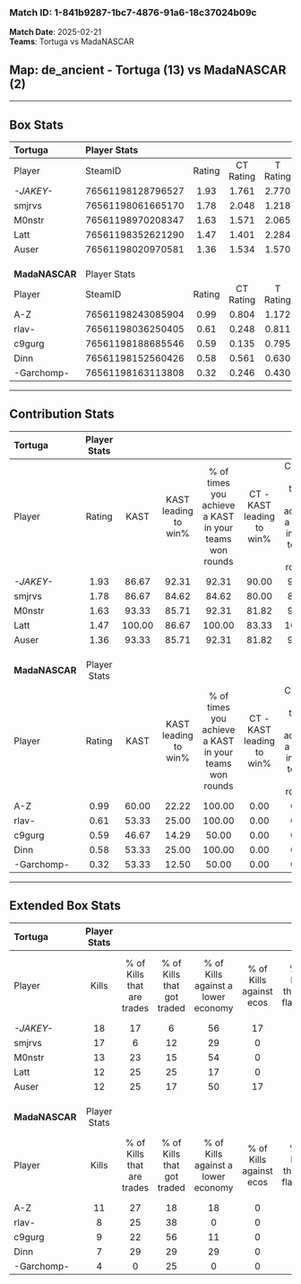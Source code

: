 ### Match ID: 1-841b9287-1bc7-4876-91a6-18c37024b09c  
**Match Date**: 2025-02-21  
**Teams**: Tortuga vs MadaNASCAR  

## **Map**: de_ancient - Tortuga (13) vs MadaNASCAR (2)  
---  

## Box Stats  

| **Tortuga**    | Player Stats      |        |           |          |        |       |       |         |        |      |     |
| :- | :- | :-: | :-: | :-: | :-: | :-: | :-: | :-: | :-: | :-: | :-: |
| Player         | SteamID           | Rating | CT Rating | T Rating |  KAST  |  ADR  | Kills | Assists | Deaths | K/D  | HS% |
| _-JAKEY-_      | 76561198128796527 |  1.93  |   1.761   |  2.770   | 86.67  | 101.6 |  18   |    2    |   4    | 4.50 | 16  |
| smjrvs         | 76561198061665170 |  1.78  |   2.048   |  1.218   | 86.67  | 112.3 |  17   |    4    |   8    | 2.13 | 41  |
| M0nstr         | 76561198970208347 |  1.63  |   1.571   |  2.065   | 93.33  | 101.5 |  13   |   10    |   7    | 1.86 | 30  |
| Latt           | 76561198352621290 |  1.47  |   1.401   |  2.284   | 100.00 | 77.1  |  12   |    9    |   9    | 1.33 | 50  |
| Auser          | 76561198020970581 |  1.36  |   1.534   |  1.570   | 93.33  | 85.6  |  12   |    7    |   11   | 1.09 | 41  |
|                |                   |        |           |          |        |       |       |         |        |      |     |
|                |                   |        |           |          |        |       |       |         |        |      |     |
|                |                   |        |           |          |        |       |       |         |        |      |     |
| **MadaNASCAR** | Player Stats      |        |           |          |        |       |       |         |        |      |     |
| Player         | SteamID           | Rating | CT Rating | T Rating |  KAST  |  ADR  | Kills | Assists | Deaths | K/D  | HS% |
| A-Z            | 76561198243085904 |  0.99  |   0.804   |  1.172   | 60.00  | 98.9  |  11   |    6    |   14   | 0.79 | 45  |
| rlav-          | 76561198036250405 |  0.61  |   0.248   |  0.811   | 53.33  | 66.9  |   8   |    2    |   15   | 0.53 | 50  |
| c9gurg         | 76561198188685546 |  0.59  |   0.135   |  0.795   | 46.67  | 61.8  |   9   |    1    |   15   | 0.60 | 33  |
| Dinn           | 76561198152560426 |  0.58  |   0.561   |  0.630   | 53.33  | 52.1  |   7   |    3    |   13   | 0.54 | 42  |
| -Garchomp-     | 76561198163113808 |  0.32  |   0.246   |  0.430   | 53.33  | 44.0  |   4   |    5    |   15   | 0.27 | 75  |
---  

## Contribution Stats  

| **Tortuga**    | Player Stats |        |                      |                                                        |                           |                                                             |                          |                                                            |
| :- | :-: | :-: | :-: | :-: | :-: | :-: | :-: | :-: |
| Player         |    Rating    |  KAST  | KAST leading to win% | % of times you achieve a KAST in your teams won rounds | CT - KAST leading to win% | CT - % of times you achieve a KAST in your teams won rounds | T - KAST leading to win% | T - % of times you achieve a KAST in your teams won rounds |
| _-JAKEY-_      |     1.93     | 86.67  |        92.31         |                         92.31                          |           90.00           |                            90.00                            |          100.00          |                           100.00                           |
| smjrvs         |     1.78     | 86.67  |        84.62         |                         84.62                          |           80.00           |                            80.00                            |          100.00          |                           100.00                           |
| M0nstr         |     1.63     | 93.33  |        85.71         |                         92.31                          |           81.82           |                            90.00                            |          100.00          |                           100.00                           |
| Latt           |     1.47     | 100.00 |        86.67         |                         100.00                         |           83.33           |                           100.00                            |          100.00          |                           100.00                           |
| Auser          |     1.36     | 93.33  |        85.71         |                         92.31                          |           81.82           |                            90.00                            |          100.00          |                           100.00                           |
|                |              |        |                      |                                                        |                           |                                                             |                          |                                                            |
|                |              |        |                      |                                                        |                           |                                                             |                          |                                                            |
|                |              |        |                      |                                                        |                           |                                                             |                          |                                                            |
| **MadaNASCAR** | Player Stats |        |                      |                                                        |                           |                                                             |                          |                                                            |
| Player         |    Rating    |  KAST  | KAST leading to win% | % of times you achieve a KAST in your teams won rounds | CT - KAST leading to win% | CT - % of times you achieve a KAST in your teams won rounds | T - KAST leading to win% | T - % of times you achieve a KAST in your teams won rounds |
| A-Z            |     0.99     | 60.00  |        22.22         |                         100.00                         |           0.00            |                            0.00                             |          28.57           |                           100.00                           |
| rlav-          |     0.61     | 53.33  |        25.00         |                         100.00                         |           0.00            |                            0.00                             |          28.57           |                           100.00                           |
| c9gurg         |     0.59     | 46.67  |        14.29         |                         50.00                          |           0.00            |                            0.00                             |          16.67           |                           50.00                            |
| Dinn           |     0.58     | 53.33  |        25.00         |                         100.00                         |           0.00            |                            0.00                             |          28.57           |                           100.00                           |
| -Garchomp-     |     0.32     | 53.33  |        12.50         |                         50.00                          |           0.00            |                            0.00                             |          14.29           |                           50.00                            |
---  

## Extended Box Stats  

| **Tortuga**    | Player Stats |                            |                            |                                    |                         |                              |                                 |        |                             |                                     |                          |                               |                            |
| :- | :-: | :-: | :-: | :-: | :-: | :-: | :-: | :-: | :-: | :-: | :-: | :-: | :-: |
| Player         |    Kills     | % of Kills that are trades | % of Kills that got traded | % of Kills against a lower economy | % of Kills against ecos | % of Kills that are flawless | % of Kills that are close duels | Deaths | % of Deaths that get traded | % of Deaths against a lower economy | % of Deaths against ecos | % of Deaths that are flawless | % of Deaths that are close |
| _-JAKEY-_      |      18      |             17             |             6              |                 56                 |           17            |              72              |                0                |   4    |             25              |                  0                  |            0             |              75               |             0              |
| smjrvs         |      17      |             6              |             12             |                 29                 |            0            |              82              |                6                |   8    |             38              |                 25                  |            0             |              63               |             0              |
| M0nstr         |      13      |             23             |             15             |                 54                 |            0            |              54              |                8                |   7    |             14              |                 29                  |            0             |              43               |             0              |
| Latt           |      12      |             25             |             25             |                 17                 |            0            |              67              |                8                |   9    |             33              |                 33                  |            0             |              33               |             0              |
| Auser          |      12      |             25             |             17             |                 50                 |           17            |              42              |                0                |   11   |             45              |                 36                  |            0             |              36               |             0              |
|                |              |                            |                            |                                    |                         |                              |                                 |        |                             |                                     |                          |                               |                            |
|                |              |                            |                            |                                    |                         |                              |                                 |        |                             |                                     |                          |                               |                            |
|                |              |                            |                            |                                    |                         |                              |                                 |        |                             |                                     |                          |                               |                            |
| **MadaNASCAR** | Player Stats |                            |                            |                                    |                         |                              |                                 |        |                             |                                     |                          |                               |                            |
| Player         |    Kills     | % of Kills that are trades | % of Kills that got traded | % of Kills against a lower economy | % of Kills against ecos | % of Kills that are flawless | % of Kills that are close duels | Deaths | % of Deaths that get traded | % of Deaths against a lower economy | % of Deaths against ecos | % of Deaths that are flawless | % of Deaths that are close |
| A-Z            |      11      |             27             |             18             |                 18                 |            0            |              45              |                0                |   14   |             21              |                 14                  |            0             |              29               |             21             |
| rlav-          |      8       |             25             |             38             |                 0                  |            0            |              50              |                0                |   15   |             13              |                 13                  |            0             |              73               |             0              |
| c9gurg         |      9       |             22             |             56             |                 11                 |            0            |              44              |                0                |   15   |             13              |                 13                  |            0             |              67               |             0              |
| Dinn           |      7       |             29             |             29             |                 29                 |            0            |              29              |                0                |   13   |              8              |                 15                  |            0             |              85               |             0              |
| -Garchomp-     |      4       |             0              |             25             |                 0                  |            0            |              75              |                0                |   15   |             13              |                 13                  |            0             |              73               |             0              |
